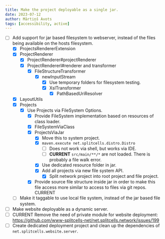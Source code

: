 ```yaml
---
title: Make the project deployable as a single jar.
date: 2023-07-12
author: Mārtiņš Avots
tags: [accessibility, active]
---
```

* [ ] Add support for jar based filesystem to webserver,
  instead of the files being available on the hosts filesystem.
    * [x] ProjectsRendererExtension
    * [x] ProjectRenderer
      * [x] ProjectRenderer#projectRenderer
      * [x] ProjectRendererI#renderer and transformer
        * [x] FileStructureTransformer
          * [x] newInputStream
            * [x] Use temporary folders for filesystem testing.
            * [x] XslTransformer
              * [x] PathBasedUriResolver
    * [x] LayoutUtils 
    * [x] Projects
      * [x] Use Projects via FileSystem Options.
        * [x] Provide FileSystem implementation based on resources of class loader.
        * [x] FileSystemViaClass
        * [x] ProjectsViaJar
          * [x] Move this to system project.
          * [x] `maven.execute net.splitcells.distro.Distro`
            * [ ] Does not work via shell, but works via IDE.
            * [ ] **CURRENT** `src/main/**/*` are not loaded. There is probably a file walk error.
          * [x] Use dedicated resource folder in jar.
          * [x] Add all projects via new file system API.
            * [x] Split network project into root project and file project.
        * [x] Provide source file structure inside jar in order to make this file access more similar to access
          to files via git repos. CURRENT
  * [ ] Make it taggable to use local file system, instead of the jar based file system.
* [ ] Make website deployable as a dynamic server.
* [ ] CURRENT Remove the need of private module for website deployment: https://github.com/www-splitcells-net/net.splitcells.network/issues/199
* [ ] Create dedicated deployment project and clean up the dependencies of `net.splitcells.website.server`.